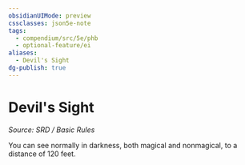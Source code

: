 ```yaml
---
obsidianUIMode: preview
cssclasses: json5e-note
tags:
  - compendium/src/5e/phb
  - optional-feature/ei
aliases:
  - Devil's Sight
dg-publish: true
---
```

# Devil's Sight
*Source: SRD / Basic Rules* 

You can see normally in darkness, both magical and nonmagical, to a distance of 120 feet.